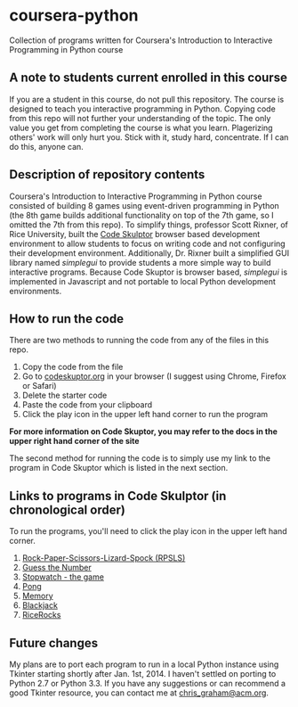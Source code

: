 coursera-python
===============

Collection of programs written for Coursera's Introduction to Interactive Programming in Python course

A note to students current enrolled in this course
--------------------------------------------------
If you are a student in this course, do not pull this repository. The course is designed to teach you interactive programming in Python. Copying code from this repo will not further your understanding of the topic. The only value you get from completing the course is what you learn. Plagerizing others' work will only hurt you. Stick with it, study hard, concentrate. If I can do this, anyone can.

Description of repository contents
----------------------------------
Coursera's Introduction to Interactive Programming in Python course consisted of building 8 games using event-driven programming in Python (the 8th game builds additional functionality on top of the 7th game, so I omitted the 7th from this repo). To simplify things, professor Scott Rixner, of Rice University, built the [Code Skulptor](http://www.codeskulptor.org) browser based development environment to allow students to focus on writing code and not configuring their development environment. Additionally, Dr. Rixner built a simplified GUI library named <i>simplegui</i> to provide students a more simple way to build interactive programs. Because Code Skuptor is browser based, <i>simplegui</i> is implemented in Javascript and not portable to local Python development environments.

How to run the code
-------------------
There are two methods to running the code from any of the files in this repo.

1. Copy the code from the file
2. Go to [codeskuptor.org](http://www.codeskulptor.org) in your browser (I suggest using Chrome, Firefox or Safari)
3. Delete the starter code
4. Paste the code from your clipboard
5. Click the play icon in the upper left hand corner to run the program

**For more information on Code Skuptor, you may refer to the docs in the upper right hand corner of the site**

The second method for running the code is to simply use my link to the program in Code Skuptor which is listed in the next section.

Links to programs in Code Skulptor (in chronological order)
-----------------------------------------------------------
To run the programs, you'll need to click the play icon in the upper left hand corner.

1. [Rock-Paper-Scissors-Lizard-Spock (RPSLS)](http://www.codeskulptor.org/#user20_IZNNcRCVgK_10.py)
2. [Guess the Number](http://www.codeskulptor.org/#user21_HlwICLPRe8s3X8v.py)
3. [Stopwatch - the game](http://www.codeskulptor.org/#user22_ylpQnpHfHApDPlk.py)
4. [Pong](http://www.codeskulptor.org/#user22_8A0lN6eGoNgsis6.py)
5. [Memory](http://www.codeskulptor.org/#user24_PgH9QVA79JiaZkh.py)
6. [Blackjack](http://www.codeskulptor.org/#user26_jYk8KCtDl6plqbi.py)
7. [RiceRocks](http://www.codeskulptor.org/#user27_TQQsVk8KNu4tu0b.py)

Future changes
--------------
My plans are to port each program to run in a local Python instance using Tkinter starting shortly after Jan. 1st, 2014. I haven't settled on porting to Python 2.7 or Python 3.3. If you have any suggestions or can recommend a good Tkinter resource, you can contact me at chris_graham@acm.org.
